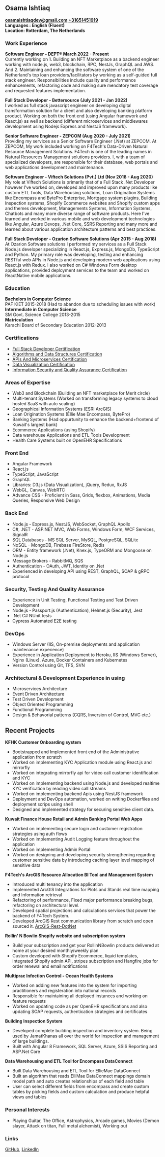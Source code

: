## **Osama Ishtiaq**
 **[osamaishtiaqdev@gmail.com](mailto:osamaishtiaqdev@gmail.com) [+31651451919](https://wa.me/31651451919)**    
 **Languages : English (Fluent)**    
 **Location: Rotterdam, The Netherlands**    

### Work Experience    
**Software Engineer - DEPT® March 2022 - Present**     
Currently working on 1. Building an NFT Marketplace as a backend engineer working with node.js, web3, blockchain, RPC, NestJs, GraphQL and AWS. And 2. Maintaining and enhancing the software system of one of the Netherland's top loan providers/facilitators by working as a self-guided full stack engineer. Responsibilities include quality and performance enhancements, refactoring code and making sure mendatory test coverage and requested features implementation.     

**Full Stack Developer - Bettersource (July 2021 - Jan 2022)**     
I worked as full stack javascript engineer on developing digital transformation solution for a client and also developing banking platform product. Working on both the front end (using Angular framework and React.js) as well as backend (different microservices and middlewares development using Nodejs Express and NestJS framework).     

**Senior Software Engineer - ZEPCOM (Aug 2020 - July 2021)**     
Providing my services as a Senior Software Engineer (.Net) at ZEPCOM. At ZEPCOM, My work included working on F4Tech's Data-Driven Natural Resource Management Solutions. F4Tech is one of the leading names in Natural Resources Management solutions providers. I, with a team of specialized developers, are responsible for their database, web portals and web applications development and maintenance.     
        
**Software Engineer - Viftech Solutions (Pvt.) Ltd (Nov 2018 - Aug 2020)**    
My role at Viftech Solutions is primarily that of a Full Stack .Net Developer however I've worked on, developed and improved upon many products like custom ETL Tools, Data Warehousing solutions, Loan Origination Systems like Encompass and BytePro Enterprise, Mortgage system plugins, Building Inspection systems, Shopify Ecommerce websites and Shopify custom apps and themes development, Managements Systems, Information Systems, Chatbots and many more diverse range of software products. Here I've learned and worked in various mobile and web development technologies like Angular, Azure Devops, .Net Core, SSRS Reporting and many more and learned about various application architecture patterns and best practices.      

**Full Stack Developer - Ozarion Software Solutions (Apr 2015 - Aug 2018)**    
At Ozarion Software solutions I performed my services as a Full Stack Node.js developer specializing in React.js, Express.js, MongoDb, TypeScript and Python. My primary role was developing, testing and enhancing RESTful web APIs in Node.js and developing modern web applications using React.js with Redux. I also worked on C# Windows Form desktop applications, provided deployment services to the team and worked on ReactNative mobile applications.      

### Education      
 **Bachelors in Computer Science**    
    PAF KIET 2015-2018 (Had to abandon due to scheduling issues with work)    
 **Intermediate in Computer Science**    
    SM Govt. Science College 2013-2015    
 **Matriculation**    
    Karachi Board of Secondary Education 2012-2013    

### Certifications       
* [Full Stack Developer Certification](https://www.freecodecamp.org/certification/oisee/full-stack)             
* [Algorithms and Data Structures Certification](https://www.freecodecamp.org/certification/oisee/javascript-algorithms-and-data-structures)        
* [APIs And Microservices Certification](https://www.freecodecamp.org/certification/oisee/apis-and-microservices)      
* [Data Visualization Certification](https://www.freecodecamp.org/certification/oisee/data-visualization)      
* [Information Security and Quality Assurance Certification](https://www.freecodecamp.org/certification/oisee/information-security-and-quality-assurance)       


### Areas of Expertise      
* Web3 and Blockchain (Building an NFT marketplace for Merit circle)
* Multi-tenant Systems (Worked on transforming legacy systems to cloud hosted SaaS with auto scaling)      
* Geographical Information Systems (ESRI ArcGIS)        
* Loan Origination Systems (Ellie Mae Encompass, BytePro)        
* Banking Systems (Had oppurtunity to enhance the backend+frontend of Kuwait's largest bank)        
* Ecommerce Applications (using Shopify)    
* Data warehouse Applications and ETL Tools Development      
* Health Care Systems built on OpenEHR Specifications       

### Front End    
* Angular Framework      
* React.js     
* TypeScript, JavaScript
* GraphQL      
* Libraries: D3.js (Data Visualization), jQuery, Redux, RxJS       
* WebGL, Canvas, WebRTC      
* Advance CSS - Proficient in Sass, Grids, flexbox, Animations, Media Queries, Responsive Web Design       

### Back End    
* Node.js - Express.js, NestJS, WebSocket, GraphQL Apollo     
* C#, .NET - ASP.NET MVC, Web Forms, Windows Form, WCF Services, SignalR      
* SQL Databases - MS SQL Server, MySQL, PostgreSQL, SQLite     
* NoSQL - MongoDB, Firebase FireStore, Redis    
* ORM - Entity framework (.Net), Knex.js, TypeORM and Mongoose on Node.js       
* Message Brokers - RabbitMQ, SQS     
* Authentication - OAuth, JWT, Identity on .Net     
* Experienced in developing API using REST, GraphQL, SOAP & gRPC protocol     

### Security, Testing And Quality Assurance    
* Experience in Unit Testing, Functional Testing and Test Driven Development         
* Node.js - Passport.js (Authentication), Helmet.js (Security), Jest      
* .Net C# NUnit tests     
* Cypress Automated E2E testing      

### DevOps    
* Windows Server (IIS, On-premise deployments and application maintenance experience)      
* Experience in Application Deployment to Heroku, IIS (Windows Server), Nginx (Linux), Azure, Docker Containers and Kubernetes            
* Version Control using Git, TFS, SVN     

### Architectural & Development Experience in using     
* Microservices Architecture      
* Event Driven Architecture     
* Test Driven Development       
* Object Oriented Programming         
* Functional Programming        
* Design & Behavorial patterns (CQRS, Inversion of Control, MVC etc.)      

## Recent Projects      
**KFHK Customer Onboarding system**     
* Bootstrapped and Implemented front end of the Administrative application from scratch          
* Worked on implementing KYC Application module using React.js and mirrorfly       
* Worked on  integrating mirrorfly api for video call customer identification and KYC      
* Worked on implementing backend using Node.js and developed realtime KYC verification by reading video call streams       
* Worked on implementing backend Apis using NestJS framework      
* Deployment and DevOps automation, worked on writing Dockerfiles and deployment scrips using shell         
* Designed and implemented strategy for securing sensitive client data.      

**Kuwait Finance House Retail and Admin Banking Portal Web Apps**       
* Worked on implementing secure login and customer registration strategies using auth flows         
* Worked on implementing Audit Logging feature throughout the application       
* Worked on implementing Admin Portal            
* Worked on designing and developing security strengthening regarding customer sensitive data by introducing caching layer level mapping of sensitive data      

**F4Tech's ArcGIS Resource Allocation BI Tool and Management System**     
* Introduced multi tenancy into the application     
* Implemented ArcGIS Integrations for Plots and Stands real time mapping and Information retrieval      
* Refactoring of performance, Fixed major performance breaking bugs, refactoring on architectural level.     
* Developed spatial projections and calculations services that power the backend of F4Tech System.      
* Developed ArcGIS Rest communication library from scratch and open sourced it. [ArcGIS-Rest-DotNet](https://github.com/osamaishtiaq/arcgis-rest-dotnet)      

**Rollin' N Bowlin Shopify website and subscription system**     
* Build your subscription and get your RollinNBowlin products delivered at home at your desired monthly/weekly plan    
* Custom developed with Shopify Ecommerce, liquid templates, integrated Shopify admin API, stripes subscription and Hangfire jobs for order renewal and email notifications    

**Multiprac Infection Control - Ocean Health Systems**     
* Worked on adding new features into the system for importing practitioners and registeration into national records      
* Responsible for maintaining all deployed instances and working on feature requests     
* Worked on updating code as per OpenEHR specifications and also updating SOAP requests, authentication strategies and certificates          

**Building Inspection System**     
* Developed complete building inspection and inventory system. Being used by JamatKhanas all over the world for inspection and management of large buildings.         
* Built with Angular 8 Framework, SQL Server, Azure, SSIS Reporting and ASP.Net Core         

**Data Warehousing and ETL Tool for Encompass DataConnect**       
* Built Data Warehousing and ETL Tool for EllieMae DataConnect     
* Built an algorithm that reads ElliMae DataConnect mappings domain model path and auto creates relationships of each field and table     
* User can select different fields from encompass and create custom tables by picking fields and custom calculation and produce helpful views and tables   

### Personal Interests      
* Playing Guitar, The Office, Astrophysics, Arcade games, Movies (Demon slayer, Attack on titan, Full metal alchemist), Working out

### Links        
 [GitHub](https://github.com/osamaishtiaq), [LinkedIn](https://www.linkedin.com/in/osama-ishtiaq-58990a178/)     
 

